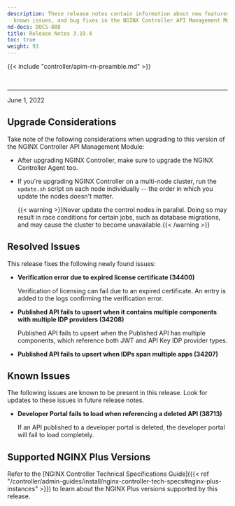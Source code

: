 ```yaml
---
description: These release notes contain information about new features, improvements,
  known issues, and bug fixes in the NGINX Controller API Management Module.
nd-docs: DOCS-888
title: Release Notes 3.19.4
toc: true
weight: 93
---
```


{{< include "controller/apim-rn-preamble.md" >}}

&nbsp;

---

June 1, 2022

## Upgrade Considerations

Take note of the following considerations when upgrading to this version of the NGINX Controller API Management Module:

- After upgrading NGINX Controller, make sure to upgrade the NGINX Controller Agent too.

- If you're upgrading NGINX Controller on a multi-node cluster, run the `update.sh` script on each node individually -- the order in which you update the nodes doesn't matter.

  {{< warning >}}Never update the control nodes in parallel. Doing so may result in race conditions for certain jobs, such as database migrations, and may cause the cluster to become unavailable.{{< /warning >}}

## Resolved Issues

This release fixes the following newly found issues:

- **Verification error due to expired license certificate (34400)**

  Verification of licensing can fail due to an expired certificate. An entry is added to the logs confirming the verification error.

- **Published API fails to upsert when it contains multiple components with multiple IDP providers (34208)**

  Published API fails to upsert when the Published API has multiple components, which reference both JWT and API Key IDP provider types.

- **Published API fails to upsert when IDPs span multiple apps (34207)**

## Known Issues

The following issues are known to be present in this release. Look for updates to these issues in future release notes.

- **Developer Portal fails to load when referencing a deleted API (38713)**

  If an API published to a developer portal is deleted, the developer portal will fail to load completely.

## Supported NGINX Plus Versions

Refer to the [NGINX Controller Technical Specifications Guide]({{< ref "/controller/admin-guides/install/nginx-controller-tech-specs#nginx-plus-instances" >}}) to learn about the NGINX Plus versions supported by this release.

